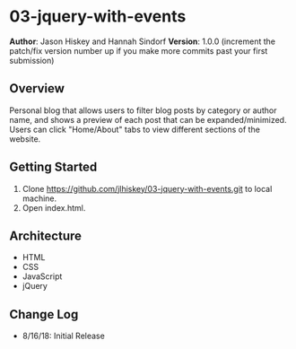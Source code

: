 # 03-jquery-with-events

**Author**: Jason Hiskey and Hannah Sindorf
**Version**: 1.0.0 (increment the patch/fix version number up if you make more commits past your first submission)

## Overview
Personal blog that allows users to filter blog posts by category or author name, and shows a preview of each post that can be expanded/minimized. Users can click "Home/About" tabs to view different sections of the website.

## Getting Started
1. Clone https://github.com/jlhiskey/03-jquery-with-events.git to local machine.
1. Open index.html.

## Architecture
- HTML
- CSS
- JavaScript
- jQuery

## Change Log
- 8/16/18: Initial Release